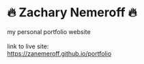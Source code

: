 # 🔥 Zachary Nemeroff 🔥
my personal portfolio website<br>
<br>
link to live site:<br>
https://zanemeroff.github.io/portfolio
